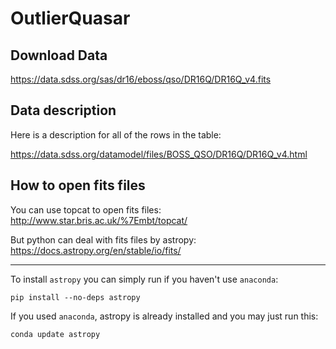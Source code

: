 # OutlierQuasar

## Download Data

https://data.sdss.org/sas/dr16/eboss/qso/DR16Q/DR16Q_v4.fits

## Data description
Here is a description for all of the rows in the table:

https://data.sdss.org/datamodel/files/BOSS_QSO/DR16Q/DR16Q_v4.html

## How to open fits files 

You can use topcat to open fits files:
http://www.star.bris.ac.uk/%7Embt/topcat/

But python can deal with fits files by astropy:
https://docs.astropy.org/en/stable/io/fits/

---
To install `astropy` you can simply run if you haven't use `anaconda`:

    pip install --no-deps astropy
If you used `anaconda`, astropy is already installed and you may just run this:

    conda update astropy